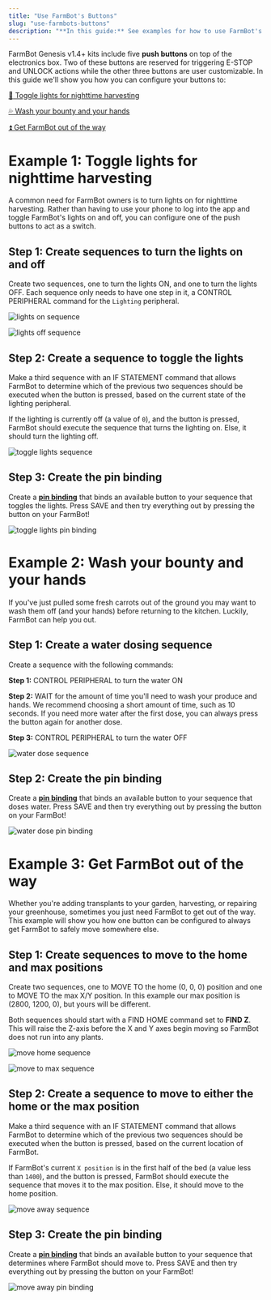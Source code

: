 ```yaml
---
title: "Use FarmBot's Buttons"
slug: "use-farmbots-buttons"
description: "**In this guide:** See examples for how to use FarmBot's buttons"
---
```


FarmBot Genesis v1.4+ kits include five **push buttons** on top of the electronics box. Two of these buttons are reserved for triggering <span class="fb-button fb-red">E-STOP</span> and <span class="fb-button fb-yellow">UNLOCK</span> actions while the other three buttons are user customizable. In this guide we'll show you how you can configure your buttons to:

[:flashlight: Toggle lights for nighttime harvesting](#example-1-toggle-lights-for-nighttime-harvesting)

[:sweat_drops: Wash your bounty and your hands](#example-2-wash-your-bounty-and-your-hands)

[:arrow_double_up: Get FarmBot out of the way](#example-3-get-farmbot-out-of-the-way)

# Example 1: Toggle lights for nighttime harvesting

A common need for FarmBot owners is to turn lights on for nighttime harvesting. Rather than having to use your phone to log into the app and toggle FarmBot's lights on and off, you can configure one of the push buttons to act as a switch.

## Step 1: Create sequences to turn the lights on and off

Create two sequences, one to turn the lights ON, and one to turn the lights OFF. Each sequence only needs to have one step in it, a <span class="fb-step fb-write-pin">CONTROL PERIPHERAL</span> command for the `Lighting` peripheral.

![lights on sequence](_images/lights_on_sequence.png)



![lights off sequence](_images/lights_off_sequence.png)

## Step 2: Create a sequence to toggle the lights

Make a third sequence with an <span class="fb-step fb-if-statement">IF STATEMENT</span> command that allows FarmBot to determine which of the previous two sequences should be executed when the button is pressed, based on the current state of the lighting peripheral.

If the lighting is currently off (a value of `0`), and the button is pressed, FarmBot should execute the sequence that turns the lighting on. Else, it should turn the lighting off.

![toggle lights sequence](_images/toggle_lights_sequence.png)

## Step 3: Create the pin binding

Create a **[pin binding](../../The-FarmBot-Web-App/settings/pin-bindings.md)** that binds an available button to your sequence that toggles the lights. Press <span class="fb-button fb-green">SAVE</span> and then try everything out by pressing the button on your FarmBot!

![toggle lights pin binding](_images/toggle_lights_pin_binding.png)

# Example 2: Wash your bounty and your hands

If you've just pulled some fresh carrots out of the ground you may want to wash them off (and your hands) before returning to the kitchen. Luckily, FarmBot can help you out.

## Step 1: Create a water dosing sequence

Create a sequence with the following commands:

**Step 1:** <span class="fb-step fb-write-pin">CONTROL PERIPHERAL</span> to turn the water ON

**Step 2:** <span class="fb-step fb-wait">WAIT</span> for the amount of time you'll need to wash your produce and hands. We recommend choosing a short amount of time, such as 10 seconds. If you need more water after the first dose, you can always press the button again for another dose.

**Step 3:** <span class="fb-step fb-write-pin">CONTROL PERIPHERAL</span> to turn the water OFF

![water dose sequence](_images/water_dose_sequence.png)

## Step 2: Create the pin binding

Create a **[pin binding](../../The-FarmBot-Web-App/settings/pin-bindings.md)** that binds an available button to your sequence that doses water. Press <span class="fb-button fb-green">SAVE</span> and then try everything out by pressing the button on your FarmBot!

![water dose pin binding](_images/water_dose_pin_binding.png)

# Example 3: Get FarmBot out of the way

Whether you're adding transplants to your garden, harvesting, or repairing your greenhouse, sometimes you just need FarmBot to get out of the way. This example will show you how one button can be configured to always get FarmBot to safely move somewhere else.

## Step 1: Create sequences to move to the home and max positions

Create two sequences, one to <span class="fb-step fb-move-absolute">MOVE TO</span> the home (0, 0, 0) position and one to <span class="fb-step fb-move-absolute">MOVE TO</span> the max X/Y position. In this example our max position is (2800, 1200, 0), but yours will be different.

Both sequences should start with a <span class="fb-step fb-find-home">FIND HOME</span> command set to **FIND Z**. This will raise the Z-axis before the X and Y axes begin moving so FarmBot does not run into any plants.

![move home sequence](_images/move_home_sequence.png)



![move to max sequence](_images/move_to_max_sequence.png)

## Step 2: Create a sequence to move to either the home or the max position

Make a third sequence with an <span class="fb-step fb-if-statement">IF STATEMENT</span> command that allows FarmBot to determine which of the previous two sequences should be executed when the button is pressed, based on the current location of FarmBot.

If FarmBot's current `X position` is in the first half of the bed (a value less than `1400`), and the button is pressed, FarmBot should execute the sequence that moves it to the max position. Else, it should move to the home position.

![move away sequence](_images/move_away_sequence.png)

## Step 3: Create the pin binding

Create a **[pin binding](../../The-FarmBot-Web-App/settings/pin-bindings.md)** that binds an available button to your sequence that determines where FarmBot should move to. Press <span class="fb-button fb-green">SAVE</span> and then try everything out by pressing the button on your FarmBot!

![move away pin binding](_images/move_away_pin_binding.png)

